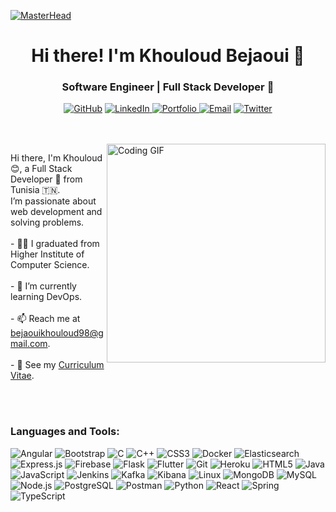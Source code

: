 [![MasterHead](https://developers.giphy.com/branch/master/static/api-c99e353f761d318322c853c03ebcf21b.gif)]()
<h1 align="center">Hi there! I'm Khouloud Bejaoui 👋</h1>
<h3 align="center"> Software Engineer | Full Stack Developer 🚀</h3>


<p align="center">
  <a href="https://github.com/khouloudbejaoui"><img src="https://img.shields.io/badge/Github-%2312100E.svg?style=flat-square&logo=github&logoColor=white" alt="GitHub"/></a>
  <a href="https://www.linkedin.com/in/khouloud-bejaoui/"><img src="https://img.shields.io/badge/LinkedIn-%230077B5.svg?style=flat-square&logo=linkedin&logoColor=white" alt="LinkedIn"/> 
  </a>
  <a href="https://khouloudbejaoui.github.io/khouloud-portfolio/" target="_blank">
  <img src="https://img.shields.io/badge/Portfolio-F57C00.svg?style=flat-square&logo=link&logoColor=white" alt="Portfolio"/>
</a>
  <a href="mailto:bejaouikhouloud98@gmail.com"><img src="https://img.shields.io/badge/Email-D14836?style=flat-square&logo=gmail&logoColor=white" alt="Email"/></a>
  <a href="https://twitter.com/bejaouikhoulou8"><img src="https://img.shields.io/badge/Twitter-%231DA1F2.svg?style=flat-square&logo=twitter&logoColor=white" alt="Twitter"/></a>

</p>
<br> <br>
  <img align ="right" src="https://img.etimg.com/thumb/width-1200,height-900,imgsize-638053,resizemode-1,msid-84146083/prime/technology-and-startups/booting-up-developer-economy-how-tech-startups-are-helping-coders-build-and-test-software-faster.jpg" alt="Coding GIF" width="350"/>
<p align="left">
  Hi there, I'm Khouloud 😊, a Full Stack Developer 🚀 from Tunisia 🇹🇳. <br> I’m passionate about web development and solving problems.<br>
  <br> - 🧑‍🎓 I graduated from Higher Institute of Computer Science.<br>
  <br> - 🌱 I’m currently learning DevOps.<br>
  <br> - 📫 Reach me at <a href="mailto:bejaouikhouloud98@gmail.com">bejaouikhouloud98@gmail.com</a>.<br>
  <br> - 📄 See my <a href="https://drive.google.com/file/d/1KBmt4IRo-uo_1_t1iQIcj3BgpfWQLREf/view">Curriculum Vitae</a>.
</p>
<br> <br>
<h3 align="left">Languages and Tools:</h3>

<p align="left">
  <img src="https://img.shields.io/badge/Angular-DD0031?style=flat-square&logo=angular&logoColor=white" alt="Angular"/>
  <img src="https://img.shields.io/badge/Bootstrap-563D7C?style=flat-square&logo=bootstrap&logoColor=white" alt="Bootstrap"/>
  <img src="https://img.shields.io/badge/C-00599C?style=flat-square&logo=c&logoColor=white" alt="C"/>
  <img src="https://img.shields.io/badge/C++-00599C?style=flat-square&logo=cplusplus&logoColor=white" alt="C++"/>
  <img src="https://img.shields.io/badge/CSS3-1572B6?style=flat-square&logo=css3&logoColor=white" alt="CSS3"/>
  <img src="https://img.shields.io/badge/Docker-2496ED?style=flat-square&logo=docker&logoColor=white" alt="Docker"/>
  <img src="https://img.shields.io/badge/Elasticsearch-005571?style=flat-square&logo=elasticsearch&logoColor=white" alt="Elasticsearch"/>
  <img src="https://img.shields.io/badge/Express.js-000000?style=flat-square&logo=express&logoColor=white" alt="Express.js"/>
  <img src="https://img.shields.io/badge/Firebase-FFCA28?style=flat-square&logo=firebase&logoColor=black" alt="Firebase"/>
  <img src="https://img.shields.io/badge/Flask-000000?style=flat-square&logo=flask&logoColor=white" alt="Flask"/>
  <img src="https://img.shields.io/badge/Flutter-02569B?style=flat-square&logo=flutter&logoColor=white" alt="Flutter"/>
  <img src="https://img.shields.io/badge/Git-F05032?style=flat-square&logo=git&logoColor=white" alt="Git"/>
  <img src="https://img.shields.io/badge/Heroku-430098?style=flat-square&logo=heroku&logoColor=white" alt="Heroku"/>
  <img src="https://img.shields.io/badge/HTML5-E34F26?style=flat-square&logo=html5&logoColor=white" alt="HTML5"/>
  <img src="https://img.shields.io/badge/Java-007396?style=flat-square&logo=java&logoColor=white" alt="Java"/>
  <img src="https://img.shields.io/badge/JavaScript-F7DF1E?style=flat-square&logo=javascript&logoColor=black" alt="JavaScript"/>
  <img src="https://img.shields.io/badge/Jenkins-D24939?style=flat-square&logo=jenkins&logoColor=white" alt="Jenkins"/>
  <img src="https://img.shields.io/badge/Apache_Kafka-231F20?style=flat-square&logo=apache-kafka&logoColor=white" alt="Kafka"/>
  <img src="https://img.shields.io/badge/Kibana-005571?style=flat-square&logo=kibana&logoColor=white" alt="Kibana"/>
  <img src="https://img.shields.io/badge/Linux-FCC624?style=flat-square&logo=linux&logoColor=black" alt="Linux"/>
  <img src="https://img.shields.io/badge/MongoDB-4EA94B?style=flat-square&logo=mongodb&logoColor=white" alt="MongoDB"/>
  <img src="https://img.shields.io/badge/MySQL-4479A1?style=flat-square&logo=mysql&logoColor=white" alt="MySQL"/>
  <img src="https://img.shields.io/badge/Node.js-339933?style=flat-square&logo=nodedotjs&logoColor=white" alt="Node.js"/>
  <img src="https://img.shields.io/badge/PostgreSQL-336791?style=flat-square&logo=postgresql&logoColor=white" alt="PostgreSQL"/>
  <img src="https://img.shields.io/badge/Postman-FF6C37?style=flat-square&logo=postman&logoColor=white" alt="Postman"/>
  <img src="https://img.shields.io/badge/Python-3776AB?style=flat-square&logo=python&logoColor=white" alt="Python"/>
  <img src="https://img.shields.io/badge/React-61DAFB?style=flat-square&logo=react&logoColor=black" alt="React"/>
  <img src="https://img.shields.io/badge/Spring-6DB33F?style=flat-square&logo=spring&logoColor=white" alt="Spring"/>
  <img src="https://img.shields.io/badge/TypeScript-3178C6?style=flat-square&logo=typescript&logoColor=white" alt="TypeScript"/>
</p>



